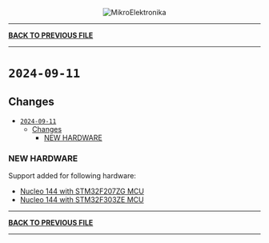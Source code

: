 <p align="center">
  <img src="http://www.mikroe.com/img/designs/beta/logo_small.png?raw=true" alt="MikroElektronika"/>
</p>

---

**[BACK TO PREVIOUS FILE](../changelog.md)**

---

# `2024-09-11`

## Changes

- [`2024-09-11`](#2024-09-11)
  - [Changes](#changes)
    - [NEW HARDWARE](#new-hardware)

### NEW HARDWARE

Support added for following hardware:

+ [Nucleo 144 with STM32F207ZG MCU](https://www.st.com/content/st_com/en/products/evaluation-tools/product-evaluation-tools/mcu-mpu-eval-tools/stm32-mcu-mpu-eval-tools/stm32-nucleo-boards/nucleo-f207zg.html)
+ [Nucleo 144 with STM32F303ZE MCU](https://www.st.com/content/st_com/en/products/evaluation-tools/product-evaluation-tools/mcu-mpu-eval-tools/stm32-mcu-mpu-eval-tools/stm32-nucleo-boards/nucleo-f303ze.html)

---

**[BACK TO PREVIOUS FILE](../changelog.md)**

---
